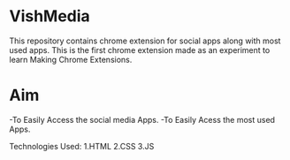 # VishMedia
This repository contains chrome extension for social apps along with most used apps.
This is the first chrome extension made as an experiment to learn Making Chrome Extensions.
# Aim
-To Easily Access the social media Apps.
-To Easily Acess the most used Apps.

Technologies Used:
1.HTML
2.CSS
3.JS


